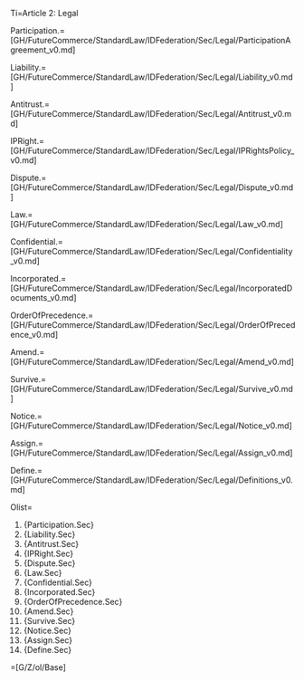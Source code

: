 Ti=Article 2: Legal

Participation.=[GH/FutureCommerce/StandardLaw/IDFederation/Sec/Legal/ParticipationAgreement_v0.md]

Liability.=[GH/FutureCommerce/StandardLaw/IDFederation/Sec/Legal/Liability_v0.md]

Antitrust.=[GH/FutureCommerce/StandardLaw/IDFederation/Sec/Legal/Antitrust_v0.md]

IPRight.=[GH/FutureCommerce/StandardLaw/IDFederation/Sec/Legal/IPRightsPolicy_v0.md]

Dispute.=[GH/FutureCommerce/StandardLaw/IDFederation/Sec/Legal/Dispute_v0.md]

Law.=[GH/FutureCommerce/StandardLaw/IDFederation/Sec/Legal/Law_v0.md]

Confidential.=[GH/FutureCommerce/StandardLaw/IDFederation/Sec/Legal/Confidentiality_v0.md]

Incorporated.=[GH/FutureCommerce/StandardLaw/IDFederation/Sec/Legal/IncorporatedDocuments_v0.md]

OrderOfPrecedence.=[GH/FutureCommerce/StandardLaw/IDFederation/Sec/Legal/OrderOfPrecedence_v0.md]

Amend.=[GH/FutureCommerce/StandardLaw/IDFederation/Sec/Legal/Amend_v0.md]

Survive.=[GH/FutureCommerce/StandardLaw/IDFederation/Sec/Legal/Survive_v0.md]

Notice.=[GH/FutureCommerce/StandardLaw/IDFederation/Sec/Legal/Notice_v0.md]

Assign.=[GH/FutureCommerce/StandardLaw/IDFederation/Sec/Legal/Assign_v0.md]

Define.=[GH/FutureCommerce/StandardLaw/IDFederation/Sec/Legal/Definitions_v0.md]

Olist=<ol><li>{Participation.Sec}<li>{Liability.Sec}<li>{Antitrust.Sec}<li>{IPRight.Sec}<li>{Dispute.Sec}<li>{Law.Sec}<li>{Confidential.Sec}<li>{Incorporated.Sec}<li>{OrderOfPrecedence.Sec}<li>{Amend.Sec}<li>{Survive.Sec}<li>{Notice.Sec}<li>{Assign.Sec}<li>{Define.Sec}</ol>

=[G/Z/ol/Base]